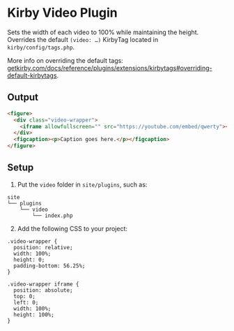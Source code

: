 # Kirby Video Plugin

Sets the width of each video to 100% while maintaining the height. Overrides the default `(video: …)` KirbyTag located in `kirby/config/tags.php`. 

More info on overriding the default tags: [getkirby.com/docs/reference/plugins/extensions/kirbytags#overriding-default-kirbytags](https://getkirby.com/docs/reference/plugins/extensions/kirbytags#overriding-default-kirbytags).

## Output

```html
<figure>
  <div class="video-wrapper">
    <iframe allowfullscreen="" src="https://youtube.com/embed/qwerty"></iframe>
  </div>
  <figcaption><p>Caption goes here.</p></figcaption>
</figure>
```

## Setup
1. Put the `video` folder in `site/plugins`, such as:
```
site
└── plugins
    └── video
        └── index.php
```

2. Add the following CSS to your project:
```
.video-wrapper {
  position: relative;
  width: 100%;
  height: 0;
  padding-bottom: 56.25%;
}

.video-wrapper iframe {
  position: absolute;
  top: 0;
  left: 0;
  width: 100%;
  height: 100%;
}
```
